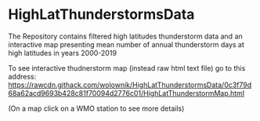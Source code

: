 # HighLatThunderstormsData
The Repository contains filtered high latitudes thunderstorm data and an interactive map presenting mean number of annual thunderstorm days at high latitudes in years 2000-2019

To see interactive thudnerstorm map (instead raw html text file) go to this address: https://rawcdn.githack.com/wolownik/HighLatThunderstormsData/0c3f79d68a62acd9693b428c81f70094d2776c01/HighLatThunderstormMap.html 

(On a map click on a WMO station to see more details)
